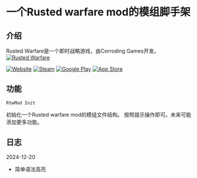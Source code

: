 # 一个Rusted warfare mod的模组脚手架

## 介绍
Rusted Warfare是一个即时战略游戏，由Corroding Games开发。
[![Rusted Warfare](https://corrodinggames.com/images/rw-title.png)](https://corrodinggames.com/rusted_warfare)

[![Website](https://img.shields.io/badge/Website-000)](http://corrodinggames.com/rusted_warfare)
[![Steam](https://img.shields.io/badge/Steam-000?logo=steam)](https://store.steampowered.com/app/647960/Rusted_Warfare__RTS/)
[![Google Play](https://img.shields.io/badge/Google%20Play-000?logo=googleplay)](https://play.google.com/store/apps/details?id=com.corrodinggames.rts&utm_source=global_co&utm_medium=prtnr&utm_content=Mar2515&utm_campaign=PartBadge&pcampaignid=MKT-Other-global-all-co-prtnr-py-PartBadge-Mar2515-1)
[![App Store](https://img.shields.io/badge/App%20Store-000?logo=apple)](https://apps.apple.com/au/app/rusted-warfare-rts/id1514329124)

## 功能
```
RtwMod Init
```
初始化一个Rusted warfare mod的模组文件结构。
按照提示操作即可。未来可能添加更多功能。

## 日志

2024-12-20
+ 简单语法高亮